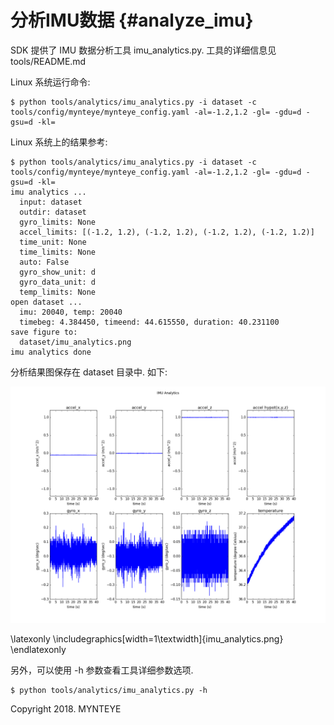 # 分析IMU数据 {#analyze_imu}

SDK 提供了 IMU 数据分析工具 imu_analytics.py. 工具的详细信息见 tools/README.md

Linux 系统运行命令:

```
$ python tools/analytics/imu_analytics.py -i dataset -c tools/config/mynteye/mynteye_config.yaml -al=-1.2,1.2 -gl= -gdu=d -gsu=d -kl=
```

Linux 系统上的结果参考:

```
$ python tools/analytics/imu_analytics.py -i dataset -c tools/config/mynteye/mynteye_config.yaml -al=-1.2,1.2 -gl= -gdu=d -gsu=d -kl=
imu analytics ...
  input: dataset
  outdir: dataset
  gyro_limits: None
  accel_limits: [(-1.2, 1.2), (-1.2, 1.2), (-1.2, 1.2), (-1.2, 1.2)]
  time_unit: None
  time_limits: None
  auto: False
  gyro_show_unit: d
  gyro_data_unit: d
  temp_limits: None
open dataset ...
  imu: 20040, temp: 20040
  timebeg: 4.384450, timeend: 44.615550, duration: 40.231100
save figure to:
  dataset/imu_analytics.png
imu analytics done
```

分析结果图保存在 dataset 目录中. 如下:

![imu analytics](imu_analytics.png)

\latexonly
\includegraphics[width=1\textwidth]{imu_analytics.png}
\endlatexonly

另外，可以使用 -h 参数查看工具详细参数选项.

```
$ python tools/analytics/imu_analytics.py -h
```


Copyright 2018. MYNTEYE
